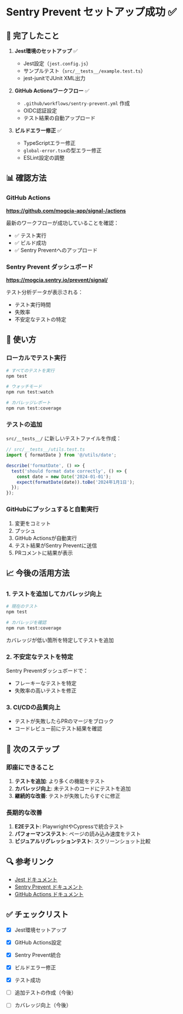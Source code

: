 # Sentry Prevent セットアップ成功 ✅

## 🎉 完了したこと

1. **Jest環境のセットアップ** ✅
   - Jest設定（`jest.config.js`）
   - サンプルテスト（`src/__tests__/example.test.ts`）
   - jest-junitでJUnit XML出力

2. **GitHub Actionsワークフロー** ✅
   - `.github/workflows/sentry-prevent.yml` 作成
   - OIDC認証設定
   - テスト結果の自動アップロード

3. **ビルドエラー修正** ✅
   - TypeScriptエラー修正
   - `global-error.tsx`の型エラー修正
   - ESLint設定の調整

## 📊 確認方法

### GitHub Actions
**https://github.com/mogcia-app/signal-/actions**

最新のワークフローが成功していることを確認：
- ✅ テスト実行
- ✅ ビルド成功
- ✅ Sentry Preventへのアップロード

### Sentry Prevent ダッシュボード
**https://mogcia.sentry.io/prevent/signal/**

テスト分析データが表示される：
- テスト実行時間
- 失敗率
- 不安定なテストの特定

## 🚀 使い方

### ローカルでテスト実行
```bash
# すべてのテストを実行
npm test

# ウォッチモード
npm run test:watch

# カバレッジレポート
npm run test:coverage
```

### テストの追加
`src/__tests__/` に新しいテストファイルを作成：

```typescript
// src/__tests__/utils.test.ts
import { formatDate } from '@/utils/date';

describe('formatDate', () => {
  test('should format date correctly', () => {
    const date = new Date('2024-01-01');
    expect(formatDate(date)).toBe('2024年1月1日');
  });
});
```

### GitHubにプッシュすると自動実行
1. 変更をコミット
2. プッシュ
3. GitHub Actionsが自動実行
4. テスト結果がSentry Preventに送信
5. PRコメントに結果が表示

## 📈 今後の活用方法

### 1. テストを追加してカバレッジ向上
```bash
# 現在のテスト
npm test

# カバレッジを確認
npm run test:coverage
```

カバレッジが低い箇所を特定してテストを追加

### 2. 不安定なテストを特定
Sentry Preventダッシュボードで：
- フレーキーなテストを特定
- 失敗率の高いテストを修正

### 3. CI/CDの品質向上
- テストが失敗したらPRのマージをブロック
- コードレビュー前にテスト結果を確認

## 🎯 次のステップ

### 即座にできること
1. **テストを追加**: より多くの機能をテスト
2. **カバレッジ向上**: 未テストのコードにテストを追加
3. **継続的な改善**: テストが失敗したらすぐに修正

### 長期的な改善
1. **E2Eテスト**: PlaywrightやCypressで統合テスト
2. **パフォーマンステスト**: ページの読み込み速度をテスト
3. **ビジュアルリグレッションテスト**: スクリーンショット比較

## 🔍 参考リンク

- [Jest ドキュメント](https://jestjs.io/docs/getting-started)
- [Sentry Prevent ドキュメント](https://docs.sentry.io/product/prevent/)
- [GitHub Actions ドキュメント](https://docs.github.com/en/actions)

## ✅ チェックリスト

- [x] Jest環境セットアップ
- [x] GitHub Actions設定
- [x] Sentry Prevent統合
- [x] ビルドエラー修正
- [x] テスト成功
- [ ] 追加テストの作成（今後）
- [ ] カバレッジ向上（今後）

